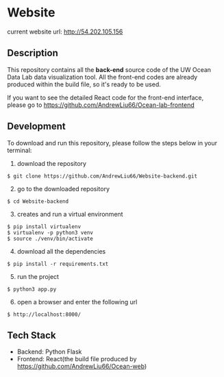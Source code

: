 # Website

current website url: http://54.202.105.156

## Description

This repository contains all the <b>back-end</b> source code of the UW Ocean Data Lab data visualization tool. All the front-end codes are already produced within the build file, so it's ready to be used.

If you want to see the detailed React code for the front-end interface, please go to https://github.com/AndrewLiu66/Ocean-lab-frontend

## Development

To download and run this repository, please follow the steps below in your terminal:

1. download the repository

```
$ git clone https://github.com/AndrewLiu66/Website-backend.git
```

2. go to the downloaded repository

```
$ cd Website-backend
```

3. creates and run a virtual environment

```
$ pip install virtualenv
$ virtualenv -p python3 venv
$ source ./venv/bin/activate
```

4. download all the dependencies

```
$ pip install -r requirements.txt
```

5. run the project

```
$ python3 app.py
```

6. open a browser and enter the following url

```
$ http://localhost:8000/
```

## Tech Stack

- Backend: Python Flask
- Frontend: React(the build file produced by https://github.com/AndrewLiu66/Ocean-web)
